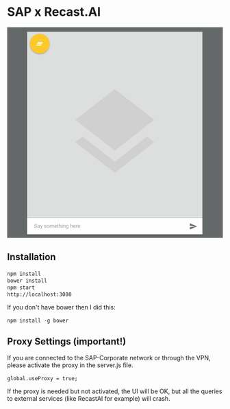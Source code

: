 # SAP x Recast.AI 

![demo](/slides/recast-sncf-bigger.gif)

## Installation

    npm install
    bower install
    npm start
    http://localhost:3000

If you don't have bower then I did this: 

    npm install -g bower     

## Proxy Settings (important!)

If you are connected to the SAP-Corporate network or through the VPN, please activate the proxy in the server.js file.

    global.useProxy = true;

If the proxy is needed but not activated, the UI will be OK, but all the queries to external services (like RecastAI for example) will crash.
